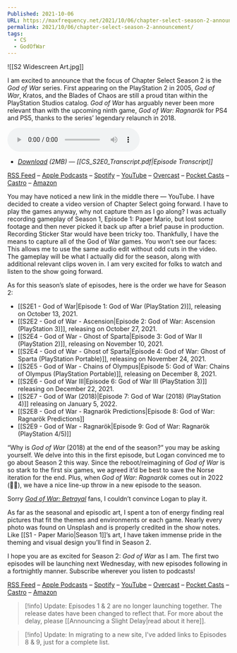 ```yaml
---
Published: 2021-10-06
URL: https://maxfrequency.net/2021/10/06/chapter-select-season-2-announcement/
permalink: 2021/10/06/chapter-select-season-2-announcement/
tags:
  - CS
  - GodOfWar
---
```

![[S2 Widescreen Art.jpg]]

I am excited to announce that the focus of Chapter Select Season 2 is the *God of War* series. First appearing on the PlayStation 2 in 2005, *God of War*, Kratos, and the Blades of Chaos are still a proud titan within the PlayStation Studios catalog. *God of War* has arguably never been more relevant than with the upcoming ninth game, *God of War: Ragnarök* for PS4 and PS5, thanks to the series’ legendary relaunch in 2018.

<audio controls>
  <source src="https://traffic.libsyn.com/forcedn/chapterselectpod/CS_S2E0_Final.mp3">
</audio>

- *[Download](https://traffic.libsyn.com/forcedn/chapterselectpod/CS_S2E0_Final.mp3) (2MB)  —  [[CS_S2E0_Transcript.pdf|Episode Transcript]]*

[RSS Feed](https://chapterselectpod.libsyn.com/rss) – [Apple Podcasts](https://podcasts.apple.com/us/podcast/chapter-select/id1568777352) – [Spotify](https://open.spotify.com/show/4f1TLZXbwtSX7uHROe9KlS) – [YouTube](https://youtube.com/playlist?list=PLxCxW3Sbhy5a0TkR04gfqX9T7Ju7oTN-Z) – [Overcast](https://overcast.fm/itunes1568777352/chapter-select) – [Pocket Casts](https://pca.st/podcast/618cc620-9c9f-0139-c135-0acc26574db2) – [Castro](https://castro.fm/podcast/ec2d3b9b-a493-4278-8ba9-ecfb59d34e6f) – [Amazon](https://music.amazon.com/podcasts/a0118b24-d197-454d-9f6d-592855dba712/chapter-select)

You may have noticed a new link in the middle there — YouTube. I have decided to create a video version of Chapter Select going forward. I have to play the games anyway, why not capture them as I go along? I was actually recording gameplay of Season 1, Episode 1: Paper Mario, but lost some footage and then never picked it back up after a brief pause in production. Recording Sticker Star would have been tricky too. Thankfully, I have the means to capture all of the God of War games. You won’t see our faces: This allows me to use the same audio edit without odd cuts in the video. The gameplay will be what I actually did for the season, along with additional relevant clips woven in. I am very excited for folks to watch and listen to the show going forward.

As for this season’s slate of episodes, here is the order we have for Season 2:

- [[S2E1 - God of War|Episode 1: God of War (PlayStation 2)]], releasing on October 13, 2021.
- [[S2E2 - God of War - Ascension|Episode 2: God of War: Ascension (PlayStation 3)]], releasing on October 27, 2021.
- [[S2E4 - God of War - Ghost of Sparta|Episode 3: God of War II (PlayStation 2)]], releasing on November 10, 2021.
- [[S2E4 - God of War - Ghost of Sparta|Episode 4: God of War: Ghost of Sparta (PlayStation Portable)]], releasing on November 24, 2021.
- [[S2E5 - God of War - Chains of Olympus|Episode 5: God of War: Chains of Olympus (PlayStation Portable)]], releasing on December 8, 2021.
- [[S2E6 - God of War III|Episode 6: God of War III (PlayStation 3)]] releasing on December 22, 2021.
- [[S2E7 - God of War (2018)|Episode 7: God of War (2018) (PlayStation 4)]] releasing on January 5, 2022.
- [[S2E8 - God of War - Ragnarök Predictions|Episode 8: God of War: Ragnarök Predictions]]
- [[S2E9 - God of War - Ragnarök|Episode 9: God of War: Ragnarök (PlayStation 4/5)]]

“Why is *God of War* (2018) at the end of the season?” you may be asking yourself. We delve into this in the first episode, but Logan convinced me to go about Season 2 this way. Since the reboot/reimagining of *God of War* is so stark to the first six games, we agreed it’d be best to save the Norse iteration for the end. Plus, when *God of War: Ragnarök* comes out in 2022 (🤞🏻), we have a nice line-up throw in a new episode to the season.

Sorry *[God of War: Betrayal](https://en.wikipedia.org/wiki/God_of_War:_Betrayal)* fans, I couldn’t convince Logan to play it.

As far as the seasonal and episodic art, I spent a ton of energy finding real pictures that fit the themes and environments or each game. Nearly every photo was found on Unsplash and is properly credited in the show notes. Like [[S1 - Paper Mario|Season 1]]’s art, I have taken immense pride in the theming and visual design you’ll find in Season 2.

I hope you are as excited for Season 2: *God of War* as I am. The first two episodes will be launching next Wednesday, with new episodes following in a fortnightly manner. Subscribe wherever you listen to podcasts! 

[RSS Feed](https://chapterselectpod.libsyn.com/rss) – [Apple Podcasts](https://podcasts.apple.com/us/podcast/chapter-select/id1568777352) – [Spotify](https://open.spotify.com/show/4f1TLZXbwtSX7uHROe9KlS) – [YouTube](https://youtube.com/playlist?list=PLxCxW3Sbhy5a0TkR04gfqX9T7Ju7oTN-Z) – [Overcast](https://overcast.fm/itunes1568777352/chapter-select) – [Pocket Casts](https://pca.st/podcast/618cc620-9c9f-0139-c135-0acc26574db2) – [Castro](https://castro.fm/podcast/ec2d3b9b-a493-4278-8ba9-ecfb59d34e6f) – [Amazon](https://music.amazon.com/podcasts/a0118b24-d197-454d-9f6d-592855dba712/chapter-select)

> [!info] Update: 
> Episodes 1 & 2 are no longer launching together. The release dates have been changed to reflect that. For more about the delay, please [[Announcing a Slight Delay|read about it here]].

> [!info] Update:
> In migrating to a new site, I've added links to Episodes 8 & 9, just for a complete list.